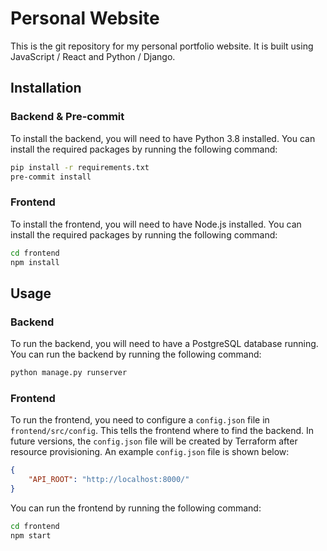 # Personal Website

This is the git repository for my personal portfolio website. It is built using JavaScript / React and Python / Django.

## Installation

### Backend & Pre-commit

To install the backend, you will need to have Python 3.8 installed. You can install the required packages by running the following command:

```bash
pip install -r requirements.txt
pre-commit install
```

### Frontend

To install the frontend, you will need to have Node.js installed. You can install the required packages by running the following command:

```bash
cd frontend
npm install
```

## Usage

### Backend

To run the backend, you will need to have a PostgreSQL database running. You can run the backend by running the following command:

```bash
python manage.py runserver
```

### Frontend

To run the frontend, you need to configure a `config.json` file in `frontend/src/config`. This tells the frontend where to find the backend. In future versions, the `config.json` file will be created by Terraform after resource provisioning. An example `config.json` file is shown below:

```json
{
    "API_ROOT": "http://localhost:8000/"
}
```

You can run the frontend by running the following command:

```bash
cd frontend
npm start
```
